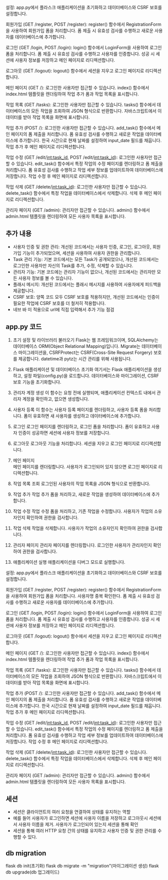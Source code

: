 설정:
  app.py에서 플라스크 애플리케이션을 초기화하고 데이터베이스와 CSRF 보호를 설정합니다.

회원가입 (GET /register, POST /register):
  register() 함수에서 RegistrationForm을 사용하여 회원가입 폼을 처리합니다.
  폼 제출 시 유효성 검사를 수행하고 새로운 사용자를 데이터베이스에 추가합니다.

로그인 (GET /login, POST /login):
  login() 함수에서 LoginForm을 사용하여 로그인 폼을 처리합니다.
  폼 제출 시 유효성 검사를 수행하고 사용자를 인증합니다.
  성공 시 세션에 사용자 정보를 저장하고 메인 페이지로 리디렉션합니다.

로그아웃 (GET /logout):
  logout() 함수에서 세션을 지우고 로그인 페이지로 리디렉션합니다.

메인 페이지 (GET /):
  로그인한 사용자만 접근할 수 있습니다.
  index() 함수에서 index.html 템플릿을 렌더링하여 작업 추가 폼과 작업 목록을 표시합니다.

작업 목록 (GET /tasks):
  로그인한 사용자만 접근할 수 있습니다.
  tasks() 함수에서 데이터베이스의 모든 작업을 조회하여 JSON 형식으로 반환합니다.
  자바스크립트에서 이 데이터를 받아 작업 목록을 화면에 표시합니다.

작업 추가 (POST /):
  로그인한 사용자만 접근할 수 있습니다.
  add_task() 함수에서 메인 페이지의 폼 제출을 처리합니다.
  폼 유효성 검사를 수행하고 새로운 작업을 데이터베이스에 추가합니다.
  한국 시간으로 현재 날짜를 설정하여 input_date 필드를 채웁니다.
  작업 추가 후 메인 페이지로 리디렉션합니다.

작업 수정 (GET /edit/<int:task_id>, POST /edit/<int:task_id>):
  로그인한 사용자만 접근할 수 있습니다.
  edit_task() 함수에서 특정 작업의 수정 페이지를 렌더링하고 폼 제출을 처리합니다.
  폼 유효성 검사를 수행하고 작업 세부 정보를 업데이트하여 데이터베이스에 저장합니다.
  작업 수정 후 메인 페이지로 리디렉션합니다.

작업 삭제 (GET /delete/<int:task_id>):
  로그인한 사용자만 접근할 수 있습니다.
  delete_task() 함수에서 특정 작업을 데이터베이스에서 삭제합니다.
  삭제 후 메인 페이지로 리디렉션합니다.

관리자 페이지 (GET /admin):
  관리자만 접근할 수 있습니다.
  admin() 함수에서 admin.html 템플릿을 렌더링하여 모든 사용자 목록을 표시합니다.


## 추가 내용

- 사용자 인증 및 권한 관리: 개선된 코드에서는 사용자 인증, 로그인, 로그아웃, 회원가입 기능이 추가되었으며, 세션을 사용하여 사용자 권한을 관리합니다.
- Task 관리 기능: 기본 코드에서는 모든 Task가 공개되었으나, 개선된 코드에서는 로그인한 사용자만 자신의 Task를 추가, 수정, 삭제할 수 있습니다.
- 관리자 기능: 기본 코드에는 관리자 기능이 없으나, 개선된 코드에서는 관리자만 모든 사용자 정보를 볼 수 있습니다.
- 플래시 메시지: 개선된 코드에서는 플래시 메시지를 사용하여 사용자에게 피드백을 제공합니다.
- CSRF 보호: 양쪽 코드 모두 CSRF 보호를 적용하지만, 개선된 코드에서는 인증이 필요한 작업에 CSRF 보호를 더 철저히 적용합니다.
- 네브 바 미 적용으로 url에 직접 입력해서 추가 기능 점검

## app.py 코드

1. 초기 설정 및 라이브러리 불러오기
   Flask는 웹 프레임워크이며, SQLAlchemy는 데이터베이스 ORM(Object Relational Mapping)입니다. Migrate는 데이터베이스 마이그레이션을, CSRFProtect는 CSRF(Cross-Site Request Forgery) 보호를 제공합니다. datetime과 pytz는 시간 관리를 위해 사용됩니다.

2. Flask 애플리케이션 및 데이터베이스 초기화
   여기서는 Flask 애플리케이션을 생성하고, 설정 파일(config.py)을 로드합니다. 데이터베이스와 마이그레이션, CSRF 보호 기능을 초기화합니다.

3. 관리자 계정 생성
   이 함수는 요청 전에 실행되며, 애플리케이션 컨텍스트 내에서 관리자 계정을 확인하고, 없으면 생성합니다.

4. 사용자 등록
   이 함수는 사용자 등록 페이지를 렌더링하고, 사용자 등록 폼을 처리합니다. 폼이 유효하면 새 사용자를 생성하고 데이터베이스에 추가합니다.

5. 로그인
   로그인 페이지를 렌더링하고, 로그인 폼을 처리합니다. 폼이 유효하고 사용자 인증이 성공하면 세션에 사용자 정보를 저장합니다.

6. 로그아웃
   로그아웃 기능을 처리합니다. 세션을 지우고 로그인 페이지로 리디렉션합니다.

7. 메인 페이지  
   메인 페이지를 렌더링합니다. 사용자가 로그인되어 있지 않으면 로그인 페이지로 리디렉션합니다.

8. 작업 목록 조회
   로그인된 사용자의 작업 목록을 JSON 형식으로 반환합니다.

9. 작업 추가
   작업 추가 폼을 처리하고, 새로운 작업을 생성하여 데이터베이스에 추가합니다.

10. 작업 수정
    작업 수정 폼을 처리하고, 기존 작업을 수정합니다. 사용자가 작업의 소유자인지 확인하여 권한을 검사합니다.

11. 작업 삭제
    작업을 삭제합니다. 사용자가 작업의 소유자인지 확인하여 권한을 검사합니다.

12. 관리자 페이지
    관리자 페이지를 렌더링합니다. 로그인한 사용자가 관리자인지 확인하여 권한을 검사합니다.

13. 애플리케이션 실행
    애플리케이션을 디버그 모드로 실행합니다.

설정:
app.py에서 플라스크 애플리케이션을 초기화하고 데이터베이스와 CSRF 보호를 설정합니다.

회원가입 (GET /register, POST /register):
register() 함수에서 RegistrationForm을 사용하여 회원가입 폼을 처리합니다.
사용자명 중복 확인한다.
폼 제출 시 유효성 검사를 수행하고 새로운 사용자를 데이터베이스에 추가합니다.

로그인 (GET /login, POST /login):
login() 함수에서 LoginForm을 사용하여 로그인 폼을 처리합니다.
폼 제출 시 유효성 검사를 수행하고 사용자를 인증합니다.
성공 시 세션에 사용자 정보를 저장하고 메인 페이지로 리디렉션합니다.

로그아웃 (GET /logout):
logout() 함수에서 세션을 지우고 로그인 페이지로 리디렉션합니다.

메인 페이지 (GET /):
로그인한 사용자만 접근할 수 있습니다.
index() 함수에서 index.html 템플릿을 렌더링하여 작업 추가 폼과 작업 목록을 표시합니다.

작업 목록 (GET /tasks):
로그인한 사용자만 접근할 수 있습니다.
tasks() 함수에서 데이터베이스의 모든 작업을 조회하여 JSON 형식으로 반환합니다.
자바스크립트에서 이 데이터를 받아 작업 목록을 화면에 표시합니다.

작업 추가 (POST /):
로그인한 사용자만 접근할 수 있습니다.
add_task() 함수에서 메인 페이지의 폼 제출을 처리합니다.
폼 유효성 검사를 수행하고 새로운 작업을 데이터베이스에 추가합니다.
한국 시간으로 현재 날짜를 설정하여 input_date 필드를 채웁니다.
작업 추가 후 메인 페이지로 리디렉션합니다.

작업 수정 (GET /edit/<int:task_id>, POST /edit/<int:task_id>):
로그인한 사용자만 접근할 수 있습니다.
edit_task() 함수에서 특정 작업의 수정 페이지를 렌더링하고 폼 제출을 처리합니다.
폼 유효성 검사를 수행하고 작업 세부 정보를 업데이트하여 데이터베이스에 저장합니다.
작업 수정 후 메인 페이지로 리디렉션합니다.

작업 삭제 (GET /delete/<int:task_id>):
로그인한 사용자만 접근할 수 있습니다.
delete_task() 함수에서 특정 작업을 데이터베이스에서 삭제합니다.
삭제 후 메인 페이지로 리디렉션합니다.

관리자 페이지 (GET /admin):
관리자만 접근할 수 있습니다.
admin() 함수에서 admin.html 템플릿을 렌더링하여 모든 사용자 목록을 표시합니다.

## 세션
- 세션은 클라이언트의 여러 요청을 연결하여 상태를 유지하는 역할
- 예를 들어 사용자가 로그인하면 세션에 사용자 이름을 저장하고 로그아웃시 세션에서 사용자 이름을 제거. 사용자가 로그인되어 있는지 세션을 통해 확인
- 세션을 통해 여러 HTTP 요청 간의 상태를 유지하고 사용자 인증 및 권한 관리를 수행할 수 있다.


## db migration
flask db init(초기화)
flask db migrate -m "migration"(마이그레이션 생성)
flask db upgrade(db 업그레이드)


